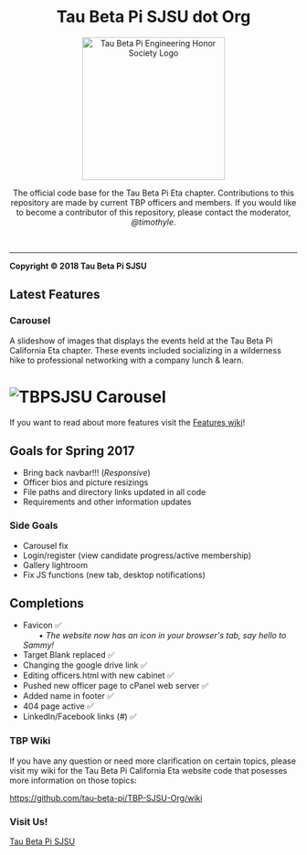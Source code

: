 <h1 align="center">
  <strong>Tau Beta Pi SJSU dot Org</strong>
</h1>

<div align="center">
    <a href="http://tbpsjsu.org/"><img src="http://tbp.mccormick.northwestern.edu/img/TBP_logo.gif" alt="Tau Beta Pi Engineering Honor Society Logo"  width="250" height="250"/></a> 
</div>

<p align="center">The official code base for the Tau Beta Pi Eta chapter. Contributions to this repository are made by current TBP officers and members. If you would like to become a contributor of this repository, please contact the moderator, <i>@timothyle</i>.</p>
<br/><hr>  
 
**Copyright &copy; 2018 Tau Beta Pi SJSU**  

## Latest Features  
### Carousel
A slideshow of images that displays the events held at the Tau Beta Pi California Eta chapter. These events included socializing in a wilderness hike to professional networking with a company lunch & learn.
<h1 aligh="center">
<img src="https://github.com/TimothyLe/tbp-spring17/blob/master/images/carousel.JPG" alt="TBPSJSU Carousel">
</h1>

If you want to read about more features visit the [Features wiki](https://github.com/tau-beta-pi/TBP-SJSU-Org/wiki/Latest-Features)!  

## Goals for Spring 2017  
* Bring back navbar!!! (_Responsive_)  
* Officer bios and picture resizings  
* File paths and directory links updated in all code  
* Requirements and other information updates  

### Side Goals  
* Carousel fix  
* Login/register (view candidate progress/active membership)  
* Gallery lightroom  
* Fix JS functions (new tab, desktop notifications)  

## Completions
* Favicon :white_check_mark:   
&nbsp;&nbsp;&nbsp;&nbsp;&nbsp;&nbsp; • _The website now has an icon in your browser's tab, say hello to Sammy!_   
* Target Blank replaced :white_check_mark:   
* Changing the google drive link :white_check_mark:  
* Editing officers.html with new cabinet :white_check_mark:  
* Pushed new officer page to cPanel web server :white_check_mark:  
* Added name in footer :white_check_mark:   
* 404 page active :white_check_mark:    
* LinkedIn/Facebook links (_#_) :white_check_mark:    

### TBP Wiki
If you have any question or need more clarification on certain topics, please visit my wiki for the Tau Beta Pi California Eta website code that posesses more information on those topics:  
  
https://github.com/tau-beta-pi/TBP-SJSU-Org/wiki

### Visit Us!    
[Tau Beta Pi SJSU](http://tbpsjsu.org/)   
